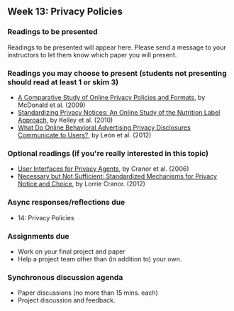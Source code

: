 ## Week 13: Privacy Policies

### Readings to be presented

Readings to be presented will appear here. Please send a message to your instructors to let them know which paper you will present.



### Readings you may choose to present (students not presenting should read at least 1 or skim 3)

  - [A Comparative Study of Online Privacy Policies and Formats](http://lorrie.cranor.org/pubs/authors-version-PETS-formats.pdf), by McDonald et al. (2009)
  - [Standardizing Privacy Notices: An Online Study of the Nutrition Label Approach](https://www.cylab.cmu.edu/_files/pdfs/tech_reports/CMUCyLab09014.pdf), by Kelley et al. (2010)
  - [What Do Online Behavioral Advertising Privacy Disclosures Communicate to Users?](http://www.blaseur.com/papers/wpes2012-obaicons.pdf), by León et al. (2012)


### Optional readings (if you're really interested in this topic)

  - [User Interfaces for Privacy Agents](http://lorrie.cranor.org/pubs/privacy-bird-20050714.pdf), by Cranor et al. (2006)
  - [Necessary but Not Sufficient: Standardized Mechanisms for Privacy Notice and Choice](http://www.jthtl.org/content/articles/V10I2/JTHTLv10i2_Cranor.PDF), by Lorrie Cranor. (2012)

### Async responses/reflections due

  - 14: Privacy Policies


### Assignments due

- Work on your final project and paper
- Help a project team other than (in addition to) your own.


### Synchronous discussion agenda
- Paper discussions (no more than 15 mins. each)
- Project discussion and feedback.
